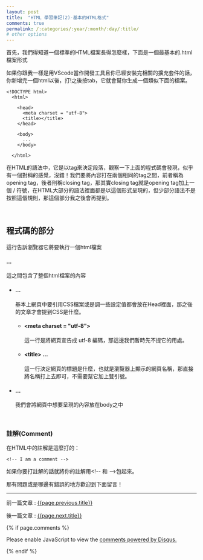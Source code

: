 ```yaml
---
layout: post
title:  "HTML 學習筆記(2)-基本的HTML格式"
comments: true
permalink: /:categories/:year/:month/:day/:title/
# other options
---
```


首先，我們得知道一個標準的HTML檔案長得怎麼樣，下面是一個最基本的.html檔案形式

如果你跟我一樣是用VScode當作開發工具且你已經安裝完相關的擴充套件的話，你新增完一個html以後，打!之後按tab，它就會幫你生成一個類似下面的檔案。


```
<!DOCTYPE html>
  <html>
  
    <head>
      <meta charset = "utf-8">
      <title></title>
    </head>
    
    <body>
      ...
    </body>
    
  </html>
```

在HTML的語法中，它是以tag來決定段落，觀察一下上面的程式碼會發現，似乎有一個對稱的感覺，沒錯！我們要將內容打在兩個相同的tag之間，前者稱為opening tag，後者則稱closing tag，那其實closing tag就是opening tag加上一個 / 符號，在HTML大部分的語法裡面都是以這個形式呈現的，但少部分語法不是按照這個規則，那這個部分我之後會再提到。

<br />

## 程式碼的部分

#### <!DOCTYPE html>
這行告訴瀏覽器它將要執行一個html檔案

#### <html> ... </html>
這之間包含了整個html檔案的內容

* #### <head> ... </head>
    基本上網頁中要引用CSS檔案或是調一些設定值都會放在Head裡面，那之後的文章才會提到CSS是什麼。

    * #### \<meta charset = "utf-8">
        這一行是將網頁宣告成 utf-8 編碼，那這邊我們暫時先不提它的用處。
    * #### \<title> ... </title>
        這一行決定網頁的標題是什麼，也就是瀏覽器上顯示的網頁名稱，那直接將名稱打上去即可，不需要幫它加上雙引號。
* #### <body> ... </body>
    我們會將網頁中想要呈現的內容放在body之中
    
<br />

### 註解(Comment)
在HTML中的註解是這麼打的：
```
<!-- I am a comment --> 
```
如果你要打註解的話就將你的註解用\<!-- 和 -->包起來。
    
那有問題或是哪邊有錯誤的地方歡迎到下面留言！

----

前一篇文章 : [{{page.previous.title}}]({{page.previous.url}})

後一篇文章 : [{{page.next.title}}]({{page.next.url}})

{% if page.comments %}
<div id="disqus_thread"></div>
<script>

/**
*  RECOMMENDED CONFIGURATION VARIABLES: EDIT AND UNCOMMENT THE SECTION BELOW TO INSERT DYNAMIC VALUES FROM YOUR PLATFORM OR CMS.
*  LEARN WHY DEFINING THESE VARIABLES IS IMPORTANT: https://disqus.com/admin/universalcode/#configuration-variables*/
/*
var disqus_config = function () {
this.page.url = PAGE_URL;  // Replace PAGE_URL with your page's canonical URL variable
this.page.identifier = PAGE_IDENTIFIER; // Replace PAGE_IDENTIFIER with your page's unique identifier variable
};
*/
(function() { // DON'T EDIT BELOW THIS LINE
var d = document, s = d.createElement('script');
s.src = 'https://dingdang827.disqus.com/embed.js';
s.setAttribute('data-timestamp', +new Date());
(d.head || d.body).appendChild(s);
})();
</script>
<noscript>Please enable JavaScript to view the <a href="https://disqus.com/?ref_noscript">comments powered by Disqus.</a></noscript>
                            
{% endif %}